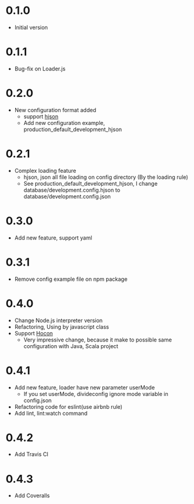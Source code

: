 # 0.1.0
* Initial version

# 0.1.1
* Bug-fix on Loader.js

# 0.2.0
* New configuration format added
  * support [hjson](https://hjson.org/)
  * Add new configuration example, production_default_development_hjson

# 0.2.1
* Complex loading feature
  * hjson, json all file loading on config directory (By the loading rule)
  * See production_default_development_hjson, I change database/development.config.hjson to database/development.config.json
   
# 0.3.0
* Add new feature, support yaml

# 0.3.1
* Remove config example file on npm package

# 0.4.0
* Change Node.js interpreter version
* Refactoring, Using by javascript class
* Support [Hocon](https://github.com/typesafehub/config)
  * Very impressive change, because it make to possible same configuration with Java, Scala project 
  
# 0.4.1
* Add new feature, loader have new parameter userMode
  * If you set userMode, divideconfig ignore mode variable in config.json
* Refactoring code for eslint(use airbnb rule)
* Add lint, lint:watch command

# 0.4.2
* Add Travis CI

# 0.4.3
* Add Coveralls
